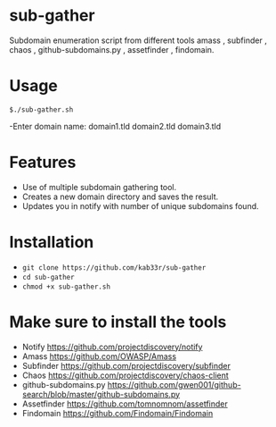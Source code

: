 # sub-gather
Subdomain enumeration script from different tools amass , subfinder , chaos , github-subdomains.py , assetfinder , findomain.

# Usage
`$./sub-gather.sh`

-Enter domain name: domain1.tld domain2.tld domain3.tld



# Features
- Use of multiple subdomain gathering tool.
- Creates a new domain directory and saves the result.
- Updates you in notify with number of unique subdomains found.

# Installation
   * `git clone https://github.com/kab33r/sub-gather`
   * `cd sub-gather`
   * `chmod +x sub-gather.sh`

# Make sure to install the tools
   * Notify https://github.com/projectdiscovery/notify
   * Amass https://github.com/OWASP/Amass 
   * Subfinder https://github.com/projectdiscovery/subfinder
   * Chaos https://github.com/projectdiscovery/chaos-client
   * github-subdomains.py https://github.com/gwen001/github-search/blob/master/github-subdomains.py
   * Assetfinder https://github.com/tomnomnom/assetfinder
   * Findomain https://github.com/Findomain/Findomain

